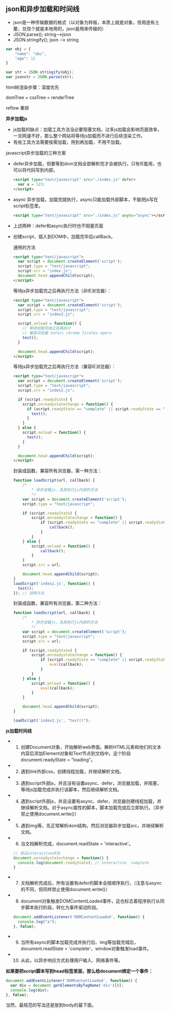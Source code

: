 ## json和异步加载和时间线

- json是一种传输数据的格式（以对象为样板，本质上就是对象，但用途有土鳖，兑现个就是本地用的，json是用来传输的）
- JSON.parse();  string-->json
- JSON.stringify();  json -->  string

```javascript
var obj = {
    "name": "abc",
    "age": 12
}

var str = JSON.stringify(obj);
var jsonstr = JSON.parse(str);
```



html树渲染步骤：深度优先

domTree  + cssTree =  renderTree

reflow  重排



**异步加载js**

- js加载的缺点：加载工具方法没必要阻塞文档，过多js加载会影响页面效率，一旦网速不好，那么整个网站将等待js加载而不进行后续渲染工作。
- 有些工具方法需要按需加载，用到再加载，不用不加载。



javascript异步加载的三种方案

- defer异步加载，但要等到dom文档全部解析完才会被执行。只有IE能用，也可以将代码写到内部。

  ```html
  <script type="text/javascript" src="./index.js" defer>
    var a = 123;
  </script>
  ```

- async 异步加载，加载完就执行，async只能加载外部脚本，不能把js写在script标签里。

  ```html
  <script type="text/javascript" src="./index.js" async="async"></script>
  ```

  

- 上述两种：defer和async执行时也不阻塞页面

- 创建script，插入到DOM中，加载完毕后callBack。

  通用的方法

  ```html
  <script type="text/javascript">
    var script = document.createElement('script');
    script.type = "text/javascript";
    script.src = "index.js";
    document.head.appendChild(script);
  </script>
  ```

  等待js异步加载完之后再执行方法（非IE浏览器）：

  ```html
  <script type="text/javascript">
    var script = document.createElement('script');
    script.type = "text/javascript";
    script.src = "index2.js";
  
    script.onload = function() {
      // 等待加载完成之后再执行
      // 兼容浏览器 Safari chrome firefox opera
      test();
    }
  
    document.head.appendChild(script);
  </script>
  ```

  等待js异步加载完之后再执行方法（兼容IE浏览器）：

  ```html
  <script type="text/javascript">
    var script = document.createElement('script');
    script.type = "text/javascript";
    script.src = "index2.js";
  
    if (script.readyState) {
      script.onreadystatechange = function() {
        if (script.readyState == "complete" || script.readyState == "loaded") {
          test();
        }
      }
    } else {
      script.onload = function() {
        test();
      }
    }
  
    document.head.appendChild(script);
  </script>
  ```

  封装成函数，兼容所有浏览器，第一种方法：

  ```javascript
  function loadScript(url, callback) {
      /*
          * 异步加载js，及其执行js内部的方法
          */
      var script = document.createElement('script');
      script.type = "text/javascript";
  
      if (script.readyState) {
          script.onreadystatechange = function() {
              if (script.readyState == "complete" || script.readyState == "loaded") {
                  callback();
              }
          }
      } else {
          script.onload = function() {
              callback();
          }
      }
      script.src = url;
  
      document.head.appendChild(script);
  }
  loadScript('index2.js', function() {
    test();
  }); // 调用方法
  ```

  封装成函数，兼容所有浏览器，第二种方法：

  ```javascript
  function loadScript(url, callback) {
      /*
          * 异步加载js，及其执行js内部的方法
          */
      var script = document.createElement('script');
      script.type = "text/javascript";
      script.src = url;
  
      if (script.readyState) {
          script.onreadystatechange = function() {
              if (script.readyState == "complete" || script.readyState == "loaded") {
                  eval(callback);
              }
          }
      } else {
          script.onload = function() {
              eval(callback);
          }
      }
  
      document.head.appendChild(script);
  }
  
  loadScript('index2.js', "test()");
  ```



**js加载时间线**

- 1. 创建Document对象，开始解析web界面。解析HTML元素和他们的文本内容后添加Element对象和Text节点到文档中。这个阶段document.readyState = "loading"。

- 2. 遇到link外部css，创建线程加载，并继续解析文档。

- 3. 遇到script外部js，并且没有设置async、defer，浏览器加载，并阻塞，等待js加载完成并执行该脚本，然后继续解析文档。

- 4. 遇到script外部js，并且设置有async、defer，浏览器创建线程加载，并继续解析文档。对于async属性的脚本，脚本加载完成后立即执行。（异步禁止使用document.write()）

- 5. 遇到img等，先正常解析dom结构，然后浏览器异步加载src，并继续解析文档。

- 6. 当文档解析完成，document.readState = 'interactive'。

  ```javascript
  // 验证interactive状态
  document.onreadystatechange = function() {
    console.log(document.readyState); // interactive  complete
  }
  ```

- 7. 文档解析完成后，所有设置有defer的脚本会按顺序执行。（注意与async的不同，但同样禁止使用document.write()）

- 8. document对象触发DOMContentLoaded事件，这也标志着程序执行从同步脚本执行阶段，转化为事件驱动阶段。

  ```javascript
  document.addEventListener('DOMContentLoaded', function() {
    console.log("a");
  }, false);
  ```

- 9. 当所有async的脚本加载完成并执行后、img等加载完城后，document.readState = 'complete'，window对象触发load事件。

- 10. 从此，以异步响应方式处理用户输入、网络事件等。



**如果要把script脚本写到head标签里面，那么给document绑定一个事件：**

```javascript
document.addEventListener('DOMContentLoaded', function() {
  var div = document.getElementsByTagName('div')[0];
  console.log(div);
}, false);
```

当然，最规范的写法还是放到body的最下面。




